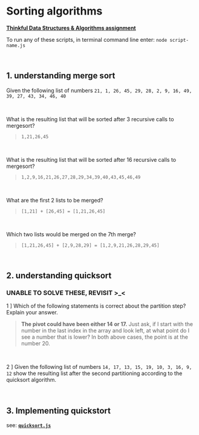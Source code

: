 # Sorting algorithms

**[Thinkful Data Structures & Algorithms assignment](https://courses.thinkful.com/dsa-v1/checkpoint/10#assignment)**

To run any of these scripts, in terminal command line enter: `node script-name.js`



<br />


## 1. understanding merge sort

Given the following list of numbers `21, 1, 26, 45, 29, 28, 2, 9, 16, 49, 39, 27, 43, 34, 46, 40`


<br />

What is the resulting list that will be sorted after 3 recursive calls to mergesort?

> `1,21,26,45`


<br />

What is the resulting list that will be sorted after 16 recursive calls to mergesort?

> `1,2,9,16,21,26,27,28,29,34,39,40,43,45,46,49`


<br />

What are the first 2 lists to be merged?

> `[1,21] + [26,45] = [1,21,26,45]` 


<br />

Which two lists would be merged on the 7th merge?

> `[1,21,26,45] + [2,9,28,29] = [1,2,9,21,26,28,29,45]`



<br />


## 2. understanding quicksort

### UNABLE TO SOLVE THESE, REVISIT >_<

1 ] Which of the following statements is correct about the partition step? Explain your answer.

> **The pivot could have been either 14 or 17.** Just ask, if I start with the number in the last index in the array and look left, at what point do I see a number that is lower? In both above cases, the point is at the number 20.


<br />

2 ] Given the following list of numbers `14, 17, 13, 15, 19, 10, 3, 16, 9, 12` show the resulting list after the second partitioning according to the quicksort algorithm.




<br />


## 3. Implementing quickstort

see: **[`quicksort.js`](https://github.com/artificialarea/DSA-Sorting/blob/main/quicksort.js)**
